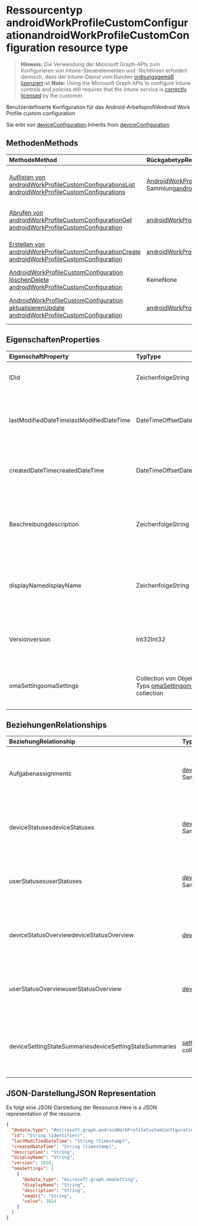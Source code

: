 # <a name="androidworkprofilecustomconfiguration-resource-type"></a><span data-ttu-id="17fd4-101">Ressourcentyp androidWorkProfileCustomConfiguration</span><span class="sxs-lookup"><span data-stu-id="17fd4-101">androidWorkProfileCustomConfiguration resource type</span></span>

> <span data-ttu-id="17fd4-102">**Hinweis:** Die Verwendung der Microsoft Graph-APIs zum Konfigurieren von Intune-Steuerelementen und -Richtlinien erfordert dennoch, dass der Intune-Dienst vom Kunden [ordnungsgemäß lizenziert](https://go.microsoft.com/fwlink/?linkid=839381) ist.</span><span class="sxs-lookup"><span data-stu-id="17fd4-102">**Note:** Using the Microsoft Graph APIs to configure Intune controls and policies still requires that the Intune service is [correctly licensed](https://go.microsoft.com/fwlink/?linkid=839381) by the customer.</span></span>

<span data-ttu-id="17fd4-103">Benutzerdefinierte Konfiguration für das Android-Arbeitsprofil</span><span class="sxs-lookup"><span data-stu-id="17fd4-103">Android Work Profile custom configuration</span></span>

<span data-ttu-id="17fd4-104">Sie erbt von [deviceConfiguration](../resources/intune_deviceconfig_deviceconfiguration.md).</span><span class="sxs-lookup"><span data-stu-id="17fd4-104">Inherits from [deviceConfiguration](../resources/intune_deviceconfig_deviceconfiguration.md)</span></span>

## <a name="methods"></a><span data-ttu-id="17fd4-105">Methoden</span><span class="sxs-lookup"><span data-stu-id="17fd4-105">Methods</span></span>
|<span data-ttu-id="17fd4-106">Methode</span><span class="sxs-lookup"><span data-stu-id="17fd4-106">Method</span></span>|<span data-ttu-id="17fd4-107">Rückgabetyp</span><span class="sxs-lookup"><span data-stu-id="17fd4-107">Return Type</span></span>|<span data-ttu-id="17fd4-108">Beschreibung</span><span class="sxs-lookup"><span data-stu-id="17fd4-108">Description</span></span>|
|:---|:---|:---|
|[<span data-ttu-id="17fd4-109">Auflisten von androidWorkProfileCustomConfigurations</span><span class="sxs-lookup"><span data-stu-id="17fd4-109">List androidWorkProfileCustomConfigurations</span></span>](../api/intune_deviceconfig_androidworkprofilecustomconfiguration_list.md)|<span data-ttu-id="17fd4-110">[AndroidWorkProfileCustomConfiguration](../resources/intune_deviceconfig_androidworkprofilecustomconfiguration.md)-Sammlung</span><span class="sxs-lookup"><span data-stu-id="17fd4-110">[androidWorkProfileCustomConfiguration](../resources/intune_deviceconfig_androidworkprofilecustomconfiguration.md) collection</span></span>|<span data-ttu-id="17fd4-111">Auflisten von Eigenschaften und Beziehungen der [AndroidWorkProfileCustomConfiguration](../resources/intune_deviceconfig_androidworkprofilecustomconfiguration.md)-Objekte.</span><span class="sxs-lookup"><span data-stu-id="17fd4-111">List properties and relationships of the [importedWindowsAutopilotDeviceIdentity](../resources/intune_deviceconfig_androidworkprofilecustomconfiguration.md) objects.</span></span>|
|[<span data-ttu-id="17fd4-112">Abrufen von androidWorkProfileCustomConfiguration</span><span class="sxs-lookup"><span data-stu-id="17fd4-112">Get androidWorkProfileCustomConfiguration</span></span>](../api/intune_deviceconfig_androidworkprofilecustomconfiguration_get.md)|[<span data-ttu-id="17fd4-113">androidWorkProfileCustomConfiguration</span><span class="sxs-lookup"><span data-stu-id="17fd4-113">androidWorkProfileCustomConfiguration</span></span>](../resources/intune_deviceconfig_androidworkprofilecustomconfiguration.md)|<span data-ttu-id="17fd4-114">Leseeigenschaften und Beziehungen des [AndroidWorkProfileCustomConfiguration](../resources/intune_deviceconfig_androidworkprofilecustomconfiguration.md)-Objekts.</span><span class="sxs-lookup"><span data-stu-id="17fd4-114">Read properties and relationships of the [deviceManagement](../resources/intune_deviceconfig_androidworkprofilecustomconfiguration.md) object.</span></span>|
|[<span data-ttu-id="17fd4-115">Erstellen von androidWorkProfileCustomConfiguration</span><span class="sxs-lookup"><span data-stu-id="17fd4-115">Create androidWorkProfileCustomConfiguration</span></span>](../api/intune_deviceconfig_androidworkprofilecustomconfiguration_create.md)|[<span data-ttu-id="17fd4-116">androidWorkProfileCustomConfiguration</span><span class="sxs-lookup"><span data-stu-id="17fd4-116">androidWorkProfileCustomConfiguration</span></span>](../resources/intune_deviceconfig_androidworkprofilecustomconfiguration.md)|<span data-ttu-id="17fd4-117">Erstellen eines neuen [AndroidWorkProfileCustomConfiguration](../resources/intune_deviceconfig_androidworkprofilecustomconfiguration.md)-Objekts.</span><span class="sxs-lookup"><span data-stu-id="17fd4-117">Create a new [windowsPhone81CompliancePolicy](../resources/intune_deviceconfig_androidworkprofilecustomconfiguration.md) object.</span></span>|
|[<span data-ttu-id="17fd4-118">AndroidWorkProfileCustomConfiguration löschen</span><span class="sxs-lookup"><span data-stu-id="17fd4-118">Delete androidWorkProfileCustomConfiguration</span></span>](../api/intune_deviceconfig_androidworkprofilecustomconfiguration_delete.md)|<span data-ttu-id="17fd4-119">Keine</span><span class="sxs-lookup"><span data-stu-id="17fd4-119">None</span></span>|<span data-ttu-id="17fd4-120">Löscht [AndroidWorkProfileCustomConfiguration](../resources/intune_deviceconfig_androidworkprofilecustomconfiguration.md).</span><span class="sxs-lookup"><span data-stu-id="17fd4-120">Deletes a [androidWorkProfileCustomConfiguration](../resources/intune_deviceconfig_androidworkprofilecustomconfiguration.md).</span></span>|
|[<span data-ttu-id="17fd4-121">AndroidWorkProfileCustomConfiguration aktualisieren</span><span class="sxs-lookup"><span data-stu-id="17fd4-121">Update androidWorkProfileCustomConfiguration</span></span>](../api/intune_deviceconfig_androidworkprofilecustomconfiguration_update.md)|[<span data-ttu-id="17fd4-122">androidWorkProfileCustomConfiguration</span><span class="sxs-lookup"><span data-stu-id="17fd4-122">androidWorkProfileCustomConfiguration</span></span>](../resources/intune_deviceconfig_androidworkprofilecustomconfiguration.md)|<span data-ttu-id="17fd4-123">Aktualisieren der Eigenschaften eines [androidWorkProfileCustomConfiguration](../resources/intune_deviceconfig_androidworkprofilecustomconfiguration.md)-Objekts.</span><span class="sxs-lookup"><span data-stu-id="17fd4-123">Update the properties of a [androidStoreApp](../resources/intune_deviceconfig_androidworkprofilecustomconfiguration.md) object.</span></span>|

## <a name="properties"></a><span data-ttu-id="17fd4-124">Eigenschaften</span><span class="sxs-lookup"><span data-stu-id="17fd4-124">Properties</span></span>
|<span data-ttu-id="17fd4-125">Eigenschaft</span><span class="sxs-lookup"><span data-stu-id="17fd4-125">Property</span></span>|<span data-ttu-id="17fd4-126">Typ</span><span class="sxs-lookup"><span data-stu-id="17fd4-126">Type</span></span>|<span data-ttu-id="17fd4-127">Beschreibung</span><span class="sxs-lookup"><span data-stu-id="17fd4-127">Description</span></span>|
|:---|:---|:---|
|<span data-ttu-id="17fd4-128">ID</span><span class="sxs-lookup"><span data-stu-id="17fd4-128">id</span></span>|<span data-ttu-id="17fd4-129">Zeichenfolge</span><span class="sxs-lookup"><span data-stu-id="17fd4-129">String</span></span>|<span data-ttu-id="17fd4-130">Schlüssel der Entität</span><span class="sxs-lookup"><span data-stu-id="17fd4-130">Key of the entity.</span></span> <span data-ttu-id="17fd4-131">Geerbt von [deviceConfiguration](../resources/intune_deviceconfig_deviceconfiguration.md).</span><span class="sxs-lookup"><span data-stu-id="17fd4-131">Inherited from [deviceConfiguration](../resources/intune_deviceconfig_deviceconfiguration.md)</span></span>|
|<span data-ttu-id="17fd4-132">lastModifiedDateTime</span><span class="sxs-lookup"><span data-stu-id="17fd4-132">lastModifiedDateTime</span></span>|<span data-ttu-id="17fd4-133">DateTimeOffset</span><span class="sxs-lookup"><span data-stu-id="17fd4-133">DateTimeOffset</span></span>|<span data-ttu-id="17fd4-134">Datum und Uhrzeit der letzten Änderung des Objekts.</span><span class="sxs-lookup"><span data-stu-id="17fd4-134">DateTime the object was last modified.</span></span> <span data-ttu-id="17fd4-135">Geerbt von [deviceConfiguration](../resources/intune_deviceconfig_deviceconfiguration.md).</span><span class="sxs-lookup"><span data-stu-id="17fd4-135">Inherited from [deviceConfiguration](../resources/intune_deviceconfig_deviceconfiguration.md)</span></span>|
|<span data-ttu-id="17fd4-136">createdDateTime</span><span class="sxs-lookup"><span data-stu-id="17fd4-136">createdDateTime</span></span>|<span data-ttu-id="17fd4-137">DateTimeOffset</span><span class="sxs-lookup"><span data-stu-id="17fd4-137">DateTimeOffset</span></span>|<span data-ttu-id="17fd4-138">Datum und Uhrzeit der Erstellung des Objekts.</span><span class="sxs-lookup"><span data-stu-id="17fd4-138">DateTime the object was created.</span></span> <span data-ttu-id="17fd4-139">Geerbt von [deviceConfiguration](../resources/intune_deviceconfig_deviceconfiguration.md).</span><span class="sxs-lookup"><span data-stu-id="17fd4-139">Inherited from [deviceConfiguration](../resources/intune_deviceconfig_deviceconfiguration.md)</span></span>|
|<span data-ttu-id="17fd4-140">Beschreibung</span><span class="sxs-lookup"><span data-stu-id="17fd4-140">description</span></span>|<span data-ttu-id="17fd4-141">Zeichenfolge</span><span class="sxs-lookup"><span data-stu-id="17fd4-141">String</span></span>|<span data-ttu-id="17fd4-142">Beschreibung der Gerätekonfiguration (vom Administrator festgelegt).</span><span class="sxs-lookup"><span data-stu-id="17fd4-142">Admin provided description of the Device Configuration.</span></span> <span data-ttu-id="17fd4-143">Geerbt von [deviceConfiguration](../resources/intune_deviceconfig_deviceconfiguration.md).</span><span class="sxs-lookup"><span data-stu-id="17fd4-143">Inherited from [deviceConfiguration](../resources/intune_deviceconfig_deviceconfiguration.md)</span></span>|
|<span data-ttu-id="17fd4-144">displayName</span><span class="sxs-lookup"><span data-stu-id="17fd4-144">displayName</span></span>|<span data-ttu-id="17fd4-145">Zeichenfolge</span><span class="sxs-lookup"><span data-stu-id="17fd4-145">String</span></span>|<span data-ttu-id="17fd4-146">Name der Gerätekonfiguration (vom Administrator festgelegt).</span><span class="sxs-lookup"><span data-stu-id="17fd4-146">Admin provided name of the device configuration.</span></span> <span data-ttu-id="17fd4-147">Geerbt von [deviceConfiguration](../resources/intune_deviceconfig_deviceconfiguration.md).</span><span class="sxs-lookup"><span data-stu-id="17fd4-147">Inherited from [deviceConfiguration](../resources/intune_deviceconfig_deviceconfiguration.md)</span></span>|
|<span data-ttu-id="17fd4-148">Version</span><span class="sxs-lookup"><span data-stu-id="17fd4-148">version</span></span>|<span data-ttu-id="17fd4-149">Int32</span><span class="sxs-lookup"><span data-stu-id="17fd4-149">Int32</span></span>|<span data-ttu-id="17fd4-150">Version der Gerätekonfiguration.</span><span class="sxs-lookup"><span data-stu-id="17fd4-150">Version of the device configuration.</span></span> <span data-ttu-id="17fd4-151">Geerbt von [deviceConfiguration](../resources/intune_deviceconfig_deviceconfiguration.md).</span><span class="sxs-lookup"><span data-stu-id="17fd4-151">Inherited from [deviceConfiguration](../resources/intune_deviceconfig_deviceconfiguration.md)</span></span>|
|<span data-ttu-id="17fd4-152">omaSettings</span><span class="sxs-lookup"><span data-stu-id="17fd4-152">omaSettings</span></span>|<span data-ttu-id="17fd4-153">Collection von Objekten des Typs [omaSetting](../resources/intune_deviceconfig_omasetting.md)</span><span class="sxs-lookup"><span data-stu-id="17fd4-153">[omaSetting](../resources/intune_deviceconfig_omasetting.md) collection</span></span>|<span data-ttu-id="17fd4-154">OMA-Einstellungen.</span><span class="sxs-lookup"><span data-stu-id="17fd4-154">OMA settings.</span></span> <span data-ttu-id="17fd4-155">Diese Collection darf maximal 500 Elemente enthalten.</span><span class="sxs-lookup"><span data-stu-id="17fd4-155">This collection can contain a maximum of 500 elements.</span></span>|

## <a name="relationships"></a><span data-ttu-id="17fd4-156">Beziehungen</span><span class="sxs-lookup"><span data-stu-id="17fd4-156">Relationships</span></span>
|<span data-ttu-id="17fd4-157">Beziehung</span><span class="sxs-lookup"><span data-stu-id="17fd4-157">Relationship</span></span>|<span data-ttu-id="17fd4-158">Typ</span><span class="sxs-lookup"><span data-stu-id="17fd4-158">Type</span></span>|<span data-ttu-id="17fd4-159">Beschreibung</span><span class="sxs-lookup"><span data-stu-id="17fd4-159">Description</span></span>|
|:---|:---|:---|
|<span data-ttu-id="17fd4-160">Aufgaben</span><span class="sxs-lookup"><span data-stu-id="17fd4-160">assignments</span></span>|<span data-ttu-id="17fd4-161">[deviceConfigurationAssignment](../resources/intune_deviceconfig_deviceconfigurationassignment.md)-Sammlung</span><span class="sxs-lookup"><span data-stu-id="17fd4-161">[deviceConfigurationAssignment](../resources/intune_deviceconfig_deviceconfigurationassignment.md) collection</span></span>|<span data-ttu-id="17fd4-162">Liste der Zuweisungen für das Gerätekonfigurationsprofil.</span><span class="sxs-lookup"><span data-stu-id="17fd4-162">The list of assignments for the device configuration profile.</span></span> <span data-ttu-id="17fd4-163">Geerbt von [deviceConfiguration](../resources/intune_deviceconfig_deviceconfiguration.md).</span><span class="sxs-lookup"><span data-stu-id="17fd4-163">Inherited from [deviceConfiguration](../resources/intune_deviceconfig_deviceconfiguration.md)</span></span>|
|<span data-ttu-id="17fd4-164">deviceStatuses</span><span class="sxs-lookup"><span data-stu-id="17fd4-164">deviceStatuses</span></span>|<span data-ttu-id="17fd4-165">[deviceConfigurationDeviceStatus](../resources/intune_deviceconfig_deviceconfigurationdevicestatus.md)-Sammlung</span><span class="sxs-lookup"><span data-stu-id="17fd4-165">[deviceConfigurationDeviceStatus](../resources/intune_deviceconfig_deviceconfigurationdevicestatus.md) collection</span></span>|<span data-ttu-id="17fd4-166">Installationsstatus der Gerätekonfiguration nach Gerät.</span><span class="sxs-lookup"><span data-stu-id="17fd4-166">Device configuration installation status by device.</span></span> <span data-ttu-id="17fd4-167">Geerbt von [deviceConfiguration](../resources/intune_deviceconfig_deviceconfiguration.md).</span><span class="sxs-lookup"><span data-stu-id="17fd4-167">Inherited from [deviceConfiguration](../resources/intune_deviceconfig_deviceconfiguration.md)</span></span>|
|<span data-ttu-id="17fd4-168">userStatuses</span><span class="sxs-lookup"><span data-stu-id="17fd4-168">userStatuses</span></span>|<span data-ttu-id="17fd4-169">[deviceConfigurationUserStatus](../resources/intune_deviceconfig_deviceconfigurationuserstatus.md)-Sammlung</span><span class="sxs-lookup"><span data-stu-id="17fd4-169">[deviceConfigurationUserStatus](../resources/intune_deviceconfig_deviceconfigurationuserstatus.md) collection</span></span>|<span data-ttu-id="17fd4-170">Installationsstatus der Gerätekonfiguration nach Benutzer.</span><span class="sxs-lookup"><span data-stu-id="17fd4-170">Device configuration installation status by device.</span></span> <span data-ttu-id="17fd4-171">Geerbt von [deviceConfiguration](../resources/intune_deviceconfig_deviceconfiguration.md).</span><span class="sxs-lookup"><span data-stu-id="17fd4-171">Inherited from [deviceConfiguration](../resources/intune_deviceconfig_deviceconfiguration.md)</span></span>|
|<span data-ttu-id="17fd4-172">deviceStatusOverview</span><span class="sxs-lookup"><span data-stu-id="17fd4-172">deviceStatusOverview</span></span>|[<span data-ttu-id="17fd4-173">deviceConfigurationDeviceOverview</span><span class="sxs-lookup"><span data-stu-id="17fd4-173">deviceConfigurationDeviceOverview</span></span>](../resources/intune_deviceconfig_deviceconfigurationdeviceoverview.md)|<span data-ttu-id="17fd4-174">Übersicht über den Status der Gerätekonfiguration nach Gerät. Geerbt von [deviceConfiguration](../resources/intune_deviceconfig_deviceconfiguration.md).</span><span class="sxs-lookup"><span data-stu-id="17fd4-174">Device Configuration devices status overview Inherited from [deviceConfiguration](../resources/intune_deviceconfig_deviceconfiguration.md)</span></span>|
|<span data-ttu-id="17fd4-175">userStatusOverview</span><span class="sxs-lookup"><span data-stu-id="17fd4-175">userStatusOverview</span></span>|[<span data-ttu-id="17fd4-176">deviceConfigurationUserOverview</span><span class="sxs-lookup"><span data-stu-id="17fd4-176">deviceConfigurationUserOverview</span></span>](../resources/intune_deviceconfig_deviceconfigurationuseroverview.md)|<span data-ttu-id="17fd4-177">Übersicht über den Status der Gerätekonfiguration nach Benutzer. Geerbt von [deviceConfiguration](../resources/intune_deviceconfig_deviceconfiguration.md).</span><span class="sxs-lookup"><span data-stu-id="17fd4-177">Device Configuration users status overview Inherited from [deviceConfiguration](../resources/intune_deviceconfig_deviceconfiguration.md)</span></span>|
|<span data-ttu-id="17fd4-178">deviceSettingStateSummaries</span><span class="sxs-lookup"><span data-stu-id="17fd4-178">deviceSettingStateSummaries</span></span>|<span data-ttu-id="17fd4-179">[settingStateDeviceSummary](../resources/intune_deviceconfig_settingstatedevicesummary.md)-Sammlung</span><span class="sxs-lookup"><span data-stu-id="17fd4-179">[settingStateDeviceSummary](../resources/intune_deviceconfig_settingstatedevicesummary.md) collection</span></span>|<span data-ttu-id="17fd4-180">Übersicht über den Einstellungsstatus für die Gerätekonfiguration nach Gerät. Geerbt von [deviceConfiguration](../resources/intune_deviceconfig_deviceconfiguration.md)</span><span class="sxs-lookup"><span data-stu-id="17fd4-180">Device Configuration Setting State Device Summary Inherited from [deviceConfiguration](../resources/intune_deviceconfig_deviceconfiguration.md)</span></span>|

## <a name="json-representation"></a><span data-ttu-id="17fd4-181">JSON-Darstellung</span><span class="sxs-lookup"><span data-stu-id="17fd4-181">JSON Representation</span></span>
<span data-ttu-id="17fd4-182">Es folgt eine JSON-Darstellung der Ressource.</span><span class="sxs-lookup"><span data-stu-id="17fd4-182">Here is a JSON representation of the resource.</span></span>
<!--{
  "blockType": "resource",
  "baseType": "microsoft.graph.deviceConfiguration",
  "keyProperty": "id",
  "@odata.type": "microsoft.graph.androidWorkProfileCustomConfiguration"
}-->
``` json
{
  "@odata.type": "#microsoft.graph.androidWorkProfileCustomConfiguration",
  "id": "String (identifier)",
  "lastModifiedDateTime": "String (timestamp)",
  "createdDateTime": "String (timestamp)",
  "description": "String",
  "displayName": "String",
  "version": 1024,
  "omaSettings": [
    {
      "@odata.type": "microsoft.graph.omaSetting",
      "displayName": "String",
      "description": "String",
      "omaUri": "String",
      "value": 1024
    }
  ]
}
```









